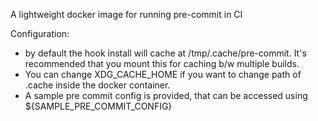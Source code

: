 A lightweight docker image for running pre-commit in CI

Configuration:
- by default the hook install will cache at /tmp/.cache/pre-commit. It's recommended that you mount this for caching b/w multiple builds.
- You can change XDG_CACHE_HOME if you want to change path of .cache inside the docker container.
- A sample pre commit config is provided, that can be accessed using ${SAMPLE_PRE_COMMIT_CONFIG}